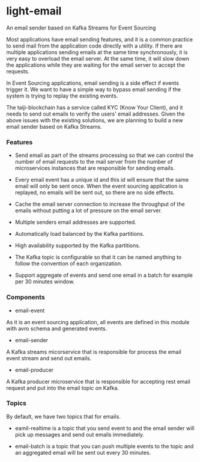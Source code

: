 # light-email
An email sender based on Kafka Streams for Event Sourcing

Most applications have email sending features, and it is a common practice to send mail from the application code directly with a utility. If there are multiple applications sending emails at the same time synchronously, it is very easy to overload the email server. At the same time, it will slow down the applications while they are waiting for the email server to accept the requests. 

In Event Sourcing applications, email sending is a side effect if events trigger it. We want to have a simple way to bypass email sending if the system is trying to replay the existing events. 

The taiji-blockchain has a service called KYC (Know Your Client), and it needs to send out emails to verify the users' email addresses. Given the above issues with the existing solutions, we are planning to build a new email sender based on Kafka Streams. 

### Features

* Send email as part of the streams processing so that we can control the number of email requests to the mail server from the number of microservices instances that are responsible for sending emails. 

* Every email event has a unique id and this id will ensure that the same email will only be sent once. When the event sourcing application is replayed, no emails will be sent out, so there are no side effects. 

* Cache the email server connection to increase the throughput of the emails without putting a lot of pressure on the email server.

* Multiple senders email addresses are supported. 

* Automatically load balanced by the Kafka partitions.

* High availability supported by the Kafka partitions. 

* The Kafka topic is configurable so that it can be named anything to follow the convention of each organization. 

* Support aggregate of events and send one email in a batch for example per 30 minutes window.

### Components

* email-event

As it is an event sourcing application, all events are defined in this module with avro schema and generated events.

* email-sender

A Kafka streams micorservice that is responsible for process the email event stream and send out emails. 

* email-producer

A Kafka producer microservice that is responsible for accepting rest email request and put into the email topic on Kafka. 

### Topics

By default, we have two topics that for emails. 

* eamil-realtime is a topic that you send event to and the email sender will pick up messages and send out emails immediately. 

* email-batch is a topic that you can push multiple events to the topic and an aggregated email will be sent out every 30 minutes.

